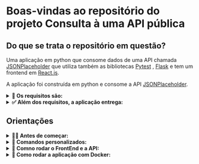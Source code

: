 # Boas-vindas ao repositório do projeto Consulta à uma API pública

## Do que se trata o repositório em questão?

Uma aplicação em python que consome dados de uma API chamada [JSONPlaceholder](https://jsonplaceholder.typicode.com/) que utiliza também as bibliotecas [Pytest](https://docs.pytest.org/en/stable/) , [Flask](https://flask.palletsprojects.com/en/stable/) e tem um frontend em [React.js](https://react.dev/).

A aplicação foi construída em python e consome a API [JSONPlaceholder](https://jsonplaceholder.typicode.com/).


 <details>
  <summary><strong>📝 Os requisitos são:</strong></summary><br />

 - Consumir a API pública JSONPlaceholder para buscar dados de usuários e seus posts.
 - Exibir uma lista dos usuários com seus respectivos IDs e nomes.
 - Permitir que o usuário insira um ID de um usuário específico para:
   - Exibir o nome e o email do usuário selecionado.
   - Listar os títulos dos posts criados por esse usuário.
 - Tratar erros, como:
   - ID de usuário inválido
   - Problemas de conexão com a API
</details>

<details>
  <summary><strong>✅ Além dos requisitos, a aplicação entrega:</strong></summary><br />

 - Testes de Integração para a API utilizando pytest
 - API para ser consumida
 - Frontend em React
</details>

## Orientações

<details>
  <summary><strong>👨‍💻 Antes de começar:</strong></summary><br />

 - Clone o repositório executando o comando: ```git clone https://github.com/thalesorm/data-query.git```
 - Certifique-se de ter o [Python](C:\Users\Thales\Documents\python\data-query\app.py) instalado na sua máquina
 - Execute no terminal: ```cd data-query```
 - Caso esteja usando Windows certifique-se de está usando o cmd *(Command Pronpt)*
 - Crie o ambiente virtual executando o comando: ```python -m venv venv```
 - Ative o ambiente virtual execute os comandos:
   - No windows: ```venv\Scripts\activate```
   - No macOS ou Linux: ```source venv/bin/activate```
 - Instale as dependências executando o comando: ```pip install -r requirements.txt```
 - Para rodar a aplicação executando o comando: ```python src/main.py```
 - Para rodas os testes de integração de API executando o comando: ```set PYTHONPATH=src && pytest tests/test_api_service.py```

 Observação: Dessa forma a aplicação irá rodar no terminal conforme pedem os requisitos.
</details>

<details>
  <summary><strong>💅 Comandos personalizados:</strong></summary><br />

 - Criar o ambiente virtual e instalar as dependências: ```python manage.py install```
 - Para rodar a aplicação: ```python manage.py start```

 Observação: Dessa forma a aplicação irá rodar no terminal conforme pedem os requisitos.
</details>

<details>
  <summary><strong>🚀 Comno rodar o FrontEnd e a API:</strong></summary><br />

 - Na raiz do projeto com o ambiente virtual ativado, execute o comando ```python app.py```
 - Em outro terminal acesse o diretório 'frontend' que encontrase na raíz do projeto e execute os comandos:
   - para instalar as dependências: ```npm install```
   - para rodar o frontend: ```npm start```
</details>

<details>
  <summary><strong>🐳 Como rodar a aplicação com Docker:</strong></summary><br />

 - Certifique-se de ter o [Docker](https://www.docker.com/) instalado em sua máquina
 - Crie uma códia do arquivo ```.env.example``` e renomei para ```.env```
 - cole o comando dentro do novo arquivo ```.env``` o seguinte comando: ```REACT_APP_BACKEND_URL=http://localhost:5000```
 - Na raiz do projeto execute o comando ```docker-compose up --build```
 - O front pode ser acessado na url ```http://127.0.0.1:3000/```
 - A API pode ser acessada na url ```http://127.0.0.1:5000/```
</details>